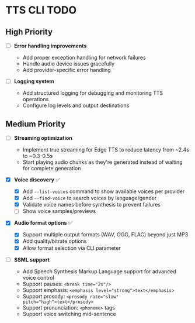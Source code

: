 # TTS CLI TODO

## High Priority

- [ ] **Error handling improvements**
  - Add proper exception handling for network failures
  - Handle audio device issues gracefully
  - Add provider-specific error handling

- [ ] **Logging system**
  - Add structured logging for debugging and monitoring TTS operations
  - Configure log levels and output destinations

## Medium Priority

- [ ] **Streaming optimization**
  - Implement true streaming for Edge TTS to reduce latency from ~2.4s to ~0.3-0.5s
  - Start playing audio chunks as they're generated instead of waiting for complete generation

- [x] **Voice discovery** ✅
  - [x] Add `--list-voices` command to show available voices per provider
  - [x] Add `--find-voice` to search voices by language/gender
  - [x] Validate voice names before synthesis to prevent failures
  - [ ] Show voice samples/previews

- [x] **Audio format options** ✅
  - [x] Support multiple output formats (WAV, OGG, FLAC) beyond just MP3
  - [x] Add quality/bitrate options
  - [x] Allow format selection via CLI parameter

- [ ] **SSML support**
  - Add Speech Synthesis Markup Language support for advanced voice control
  - Support pauses: `<break time="2s"/>`
  - Support emphasis: `<emphasis level="strong">text</emphasis>`
  - Support prosody: `<prosody rate="slow" pitch="high">text</prosody>`
  - Support pronunciation: `<phoneme>` tags
  - Support voice switching mid-sentence